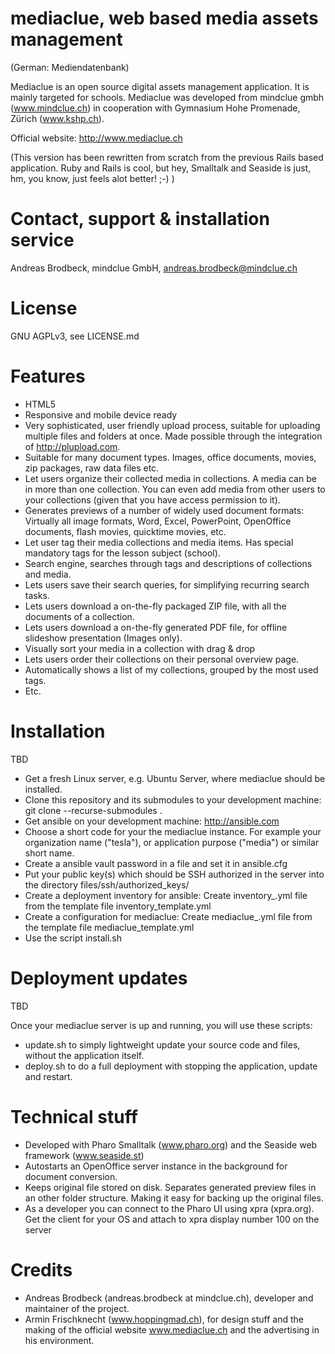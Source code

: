 # mediaclue, web based media assets management

(German: Mediendatenbank)

Mediaclue is an open source digital assets management application. It is mainly targeted for schools.
Mediaclue was developed from mindclue gmbh (www.mindclue.ch) in cooperation with
Gymnasium Hohe Promenade, Zürich (www.kshp.ch).

Official website: http://www.mediaclue.ch

(This version has been rewritten from scratch from the previous Rails based application.
Ruby and Rails is cool, but hey, Smalltalk and Seaside is just, hm, you know, just feels alot better! ;-) )

# Contact, support & installation service

Andreas Brodbeck, mindclue GmbH, andreas.brodbeck@mindclue.ch

# License

GNU AGPLv3, see LICENSE.md

# Features

* HTML5
* Responsive and mobile device ready
* Very sophisticated, user friendly upload process, suitable for uploading multiple files and folders at once. Made possible through the integration of http://plupload.com.
* Suitable for many document types. Images, office documents, movies, zip packages, raw data files etc.
* Let users organize their collected media in collections. A media can be in more than one collection. You can even add media from other users to your collections (given that you have access permission to it).
* Generates previews of a number of widely used document formats: Virtually all image formats, Word, Excel, PowerPoint, OpenOffice documents, flash movies, quicktime movies, etc.
* Let user tag their media collections and media items. Has special mandatory tags for the lesson subject (school).
* Search engine, searches through tags and descriptions of collections and media.
* Lets users save their search queries, for simplifying recurring search tasks.
* Lets users download a on-the-fly packaged ZIP file, with all the documents of a collection.
* Lets users download a on-the-fly generated PDF file, for offline slideshow presentation (Images only).
* Visually sort your media in a collection with drag & drop
* Lets users order their collections on their personal overview page.
* Automatically shows a list of my collections, grouped by the most used tags.
* Etc.

# Installation

TBD

* Get a fresh Linux server, e.g. Ubuntu Server, where mediaclue should be installed.
* Clone this repository and its submodules to your development machine: git clone --recurse-submodules <URL> .
* Get ansible on your development machine: http://ansible.com
* Choose a short code for your the mediaclue instance. For example your organization name ("tesla"), or application purpose ("media") or similar short name.
* Create a ansible vault password in a file and set it in ansible.cfg
* Put your public key(s) which should be SSH authorized in the server into the directory files/ssh/authorized_keys/
* Create a deployment inventory for ansible: Create inventory\_<name>.yml file from the template file inventory\_template.yml
* Create a configuration for mediaclue: Create mediaclue_<name>.yml file from the template file mediaclue\_template.yml
* Use the script install.sh <name>

# Deployment updates

TBD

Once your mediaclue server is up and running, you will use these scripts:

* update.sh to simply lightweight update your source code and files, without the application itself.
* deploy.sh to do a full deployment with stopping the application, update and restart.

# Technical stuff

* Developed with Pharo Smalltalk (www.pharo.org) and the Seaside web framework (www.seaside.st)
* Autostarts an OpenOffice server instance in the background for document conversion.
* Keeps original file stored on disk. Separates generated preview files in an other folder structure. Making it easy for backing up the original files.
* As a developer you can connect to the Pharo UI using xpra (xpra.org). Get the client for your OS and attach to xpra display number 100 on the server

# Credits

* Andreas Brodbeck (andreas.brodbeck at mindclue.ch), developer and maintainer of the project.
* Armin Frischknecht (www.hoppingmad.ch), for design stuff and the making of the official website www.mediaclue.ch and the advertising in his environment.
